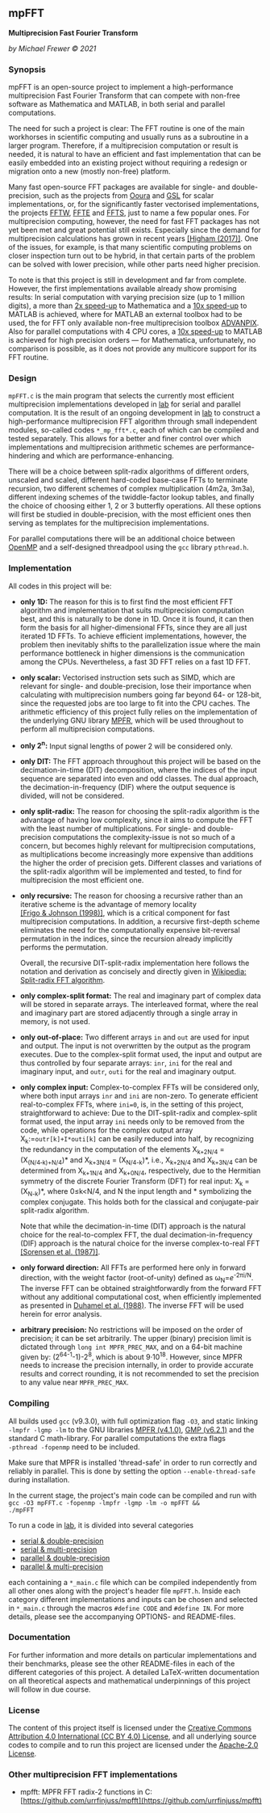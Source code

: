 ## mpFFT

__Multiprecision Fast Fourier Transform__

*by Michael Frewer © 2021*

### Synopsis

mpFFT is an open-source project to implement a high-performance multiprecision Fast Fourier Transform that can compete with non-free software as Mathematica and MATLAB, in both serial and parallel computations.

The need for such a project is clear: The FFT routine is one of the main workhorses in scientific computing and usually runs as a subroutine in a larger program.
Therefore, if a multiprecision computation or result is needed, it is natural to have an efficient and fast implementation that can be easily embedded into an existing project
without requiring a redesign or migration onto a new (mostly non-free) platform.

Many fast open-source FFT packages are available for single- and double-precision, such as the projects from [Ooura](https://www.kurims.kyoto-u.ac.jp/~ooura/fft.html)
and [GSL](https://www.gnu.org/software/gsl/doc/html/fft.html) for scalar implementations, or, for the significantly faster vectorised implementations,
the projects [FFTW](https://www.fftw.org/), [FFTE](http://www.ffte.jp/) and  [FFTS](https://github.com/anthonix/ffts), just to name a few popular ones.
For multiprecision computing, however, the need for fast FFT packages has not yet been met and great potential still exists.
Especially since the demand for multiprecision calculations has grown in recent years [[Higham (2017)]](https://doi.org/10.1109/ARITH.2017.24).
One of the issues, for example, is that many scientific computing problems on closer inspection turn out to be hybrid, in that certain parts of the problem can be solved with lower precision,
while other parts need higher precision.

To note is that this project is still in development and far from complete. However, the first implementations available already show promising results:
In serial computation with varying precision size (up to 1 million digits), a more than [2x speed-up](/bench/serial_mp_N1024_time.png) to Mathematica and a [10x speed-up](/bench/serial_mp_N1024_time.png) to MATLAB is achieved,
where for MATLAB an external toolbox had to be used, the for FFT only available non-free multiprecision toolbox [ADVANPIX](https://www.advanpix.com/).
Also for parallel computations with 4 CPU cores, a [10x speed-up](/bench/parallel_mp_C4_N1024_time.png) to MATLAB is achieved for high precision orders &mdash; for Mathematica, unfortunately,
no comparison is possible, as it does not provide any multicore support for its FFT routine.

### Design

`mpFFT.c` is the main program that selects the currently most efficient multiprecision implementations developed in&nbsp;[lab](/lab) for serial and parallel computation. It is the result of an ongoing development
in [lab](/lab) to construct a high-performance multiprecision FFT algorithm through small independent modules, so-called codes `*_mp_fft*.c`, each of which can be compiled and tested separately. This allows for a better and finer control over which implementations and multiprecision arithmetic schemes are performance-hindering and which are performance-enhancing.

There will be a choice between split-radix algorithms of different orders, unscaled and scaled, different hard-coded base-case FFTs to terminate recursion,
two different schemes of complex multiplication (4m2a, 3m3a), different indexing schemes of the twiddle-factor lookup tables, and finally the choice of choosing either 1, 2 or 3 butterfly operations. All these options will first be studied in double-precision, with the most efficient ones then serving as templates for the multiprecision implementations.

For parallel computations there will be an additional choice between [OpenMP](https://www.openmp.org/) and a self-designed threadpool using the `gcc` library `pthread.h`.

### Implementation

All codes in this project will be:

* __only 1D:__ The reason for this is to first find the most efficient FFT algorithm and implementation that suits multiprecision computation best, and this is naturally to be done in 1D.
Once it is found, it can then form the basis for all higher-dimensional FFTs, since they are all just iterated 1D FFTs.
To achieve efficient implementations, however, the problem then inevitably shifts to the parallelization issue where the main performance bottleneck in higher dimensions is the communication among the CPUs.
Nevertheless, a fast 3D FFT relies on a fast 1D FFT.

* __only scalar:__ Vectorised instruction sets such as SIMD, which are relevant for single- and double-precision, lose their importance when calculating with multiprecision numbers going far beyond 64- or 128-bit,
since the requested jobs are too large to fit into the CPU caches. The arithmetic efficiency of this project fully relies on the implementation of the underlying GNU library [MPFR](https://www.mpfr.org/),
which will be used throughout to perform all multiprecision computations.

* __only 2<sup>n</sup>:__ Input signal lengths of power 2 will be considered only.

* __only DIT:__ The FFT approach throughout this project will be based on the decimation-in-time (DIT) decomposition,
where the indices of the input sequence are separated into even and odd classes. The dual approach, the decimation-in-frequency (DIF) where the output sequence is divided, will not be considered.

* __only split-radix:__ The reason for choosing the split-radix algorithm is the advantage of having low complexity, since it aims to compute the FFT with the least number of multiplications.
For single- and double-precision computations the complexity-issue is not so much of a concern, but becomes highly relevant for multiprecision computations,
as multiplications become increasingly more expensive than additions the higher the order of precision gets.
Different classes and variations of the split-radix algorithm will be implemented and tested, to find for multiprecision the most efficient one.

* __only recursive:__ The reason for choosing a recursive rather than an iterative scheme is the advantage of memory locality [[Frigo&nbsp;&amp;&nbsp;Johnson&nbsp;(1998)]](https://doi.org/10.1109/ICASSP.1998.681704),
which is a critical component for fast multiprecision computations. In addition, a recursive first-depth scheme eliminates the need for the computationally expensive bit-reversal permutation in the indices,
since the recursion already implicitly performs the permutation.

  Overall, the recursive DIT-split-radix implementation here follows the notation and derivation as concisely
  and directly given in [Wikipedia: Split-radix FFT algorithm](https://en.wikipedia.org/wiki/Split-radix_FFT_algorithm).

* __only complex-split format:__ The real and imaginary part of complex data will be stored in separate arrays. The interleaved format,
where the real and imaginary part are stored adjacently through a single array in memory, is not used.

* __only out-of-place:__ Two different arrays `in` and `out` are used for input and output. The input is not overwritten by the output as the program executes.
Due to the complex-split format used, the input and output are thus controlled by four separate arrays: `inr`, `ini` for the real and imaginary input, and `outr`, `outi` for the real and imaginary output.

* __only complex input:__ Complex-to-complex FFTs will be considered only, where both input arrays `inr` and `ini` are non-zero.
To generate efficient real-to-complex FFTs, where `ini=0`, is, in the setting of this project, straightforward to achieve:
Due to the DIT-split-radix and complex-split format used, the input array `ini` needs only to be removed from the code,
while operations for the complex output array X<sub>k</sub>:=`outr[k]+I*outi[k]` can be easily reduced into half,
by recognizing the redundancy in the computation of the elements X<sub>k+2N/4</sub> = (X<sub>(N/4&#8209;k)+N/4</sub>)\* and X<sub>k+3N/4</sub> = (X<sub>N/4-k</sub>)\*,
i.e., X<sub>k+2N/4</sub> and X<sub>k+3N/4</sub> can be determined from X<sub>k+1N/4</sub> and X<sub>k+0N/4</sub>, respectively,
due to the Hermitian symmetry of the discrete Fourier Transform (DFT) for real input: X<sub>k</sub> = (X<sub>N-k</sub>)\*, where 0≤k&lt;N/4, and N the input length and&nbsp;*&nbsp;symbolizing the complex conjugate.
This holds both for the classical and conjugate-pair split-radix algorithm.

  Note that while the decimation-in-time (DIT) approach is the natural choice for the real-to-complex FFT,
  the dual decimation-in-frequency (DIF) approach is the natural choice for the inverse complex-to-real FFT [[Sorensen et al. (1987)]](https://doi.org/10.1109/TASSP.1987.1165220).

* __only forward direction:__ All FFTs are performed here only in forward direction, with the weight factor (root-of-unity) defined as <nobr>ω<sub>N</sub>=*e*<sup>-&#8288;2πi/N</sup>.</nobr>
The inverse FFT can be obtained straightforwardly from the forward FFT without any additional computational cost,
when efficiently implemented as presented in [Duhamel et al. (1988)](https://doi.org/10.1109/29.1519). The inverse FFT will be used herein for error analysis.

* __arbitrary precision:__ No restrictions will be imposed on the order of precision; it can be set arbitrarily.
The upper (binary) precision limit is dictated through `long int MPFR_PREC_MAX`, and on a 64-bit machine given by: (2<sup>64-&#8288;1</sup>-&#8288;1)-&#8288;2<sup>8</sup>,
which is about 9·10<sup>18</sup>. However, since MPFR needs to increase the precision internally, in order to provide accurate results and correct rounding,
it is not recommended to set the precision to any value near `MPFR_PREC_MAX`.

### Compiling

All builds used `gcc` (v9.3.0), with full optimization flag <code>&#8209;O3</code>,
and static linking <code>&#8209;lmpfr&nbsp;&#8209;lgmp&nbsp;&#8209;lm</code> to the GNU libraries [MPFR&nbsp;(v4.1.0)](https://www.mpfr.org/), [GMP&nbsp;(v6.2.1)](https://gmplib.org/)
and the standard C math-library. For parallel computations the extra flags <code>&#8209;pthread&nbsp;&#8209;fopenmp</code> need to be included.

Make sure that MPFR is installed 'thread-safe' in order to run correctly and reliably in parallel. This is done by setting the option <code>&#8209;&#8209;enable&#8209;thread&#8209;safe</code> during installation.

In the current stage, the project's main code can be compiled and run with\
<code>gcc -O3 mpFFT.c -fopenmp -lmpfr -lgmp -lm -o mpFFT && ./mpFFT</code>

To run a code in [lab](/lab), it is divided into several categories

* [serial & double-precision](/lab/serial/double)
* [serial & multi-precision](/lab/serial/mp)
* [parallel & double-precision](/lab/parallel/double)
* [parallel & multi-precision](/lab/parallel/mp)

each containing a `*_main.c` file which can be compiled independently from all other ones along with the project's header file `mpFFT.h`.
Inside each category different implementations and inputs can be chosen and selected in `*_main.c` through the macros `#define CODE` and <code>#define&nbsp;IN</code>.
For more details, please see the accompanying OPTIONS- and README-files.

### Documentation

For further information and more details on particular implementations and their benchmarks,
please see the other README-files in each of the different categories of this project.
A detailed LaTeX-written documentation on all theoretical aspects and mathematical underpinnings of this project will follow in due course.

### License

The content of this project itself is licensed under the [Creative Commons Attribution 4.0 International (CC BY 4.0) License](https://creativecommons.org/licenses/by/4.0/),
and all underlying source codes to compile and to run this project are licensed under the [Apache-2.0 License](http://www.apache.org/licenses/LICENSE-2.0).

### Other multiprecision FFT implementations
* mpfft: MPFR FFT radix-2 functions in C: [https://github.com/urrfinjuss/mpfft](https://github.com/urrfinjuss/mpfft)
